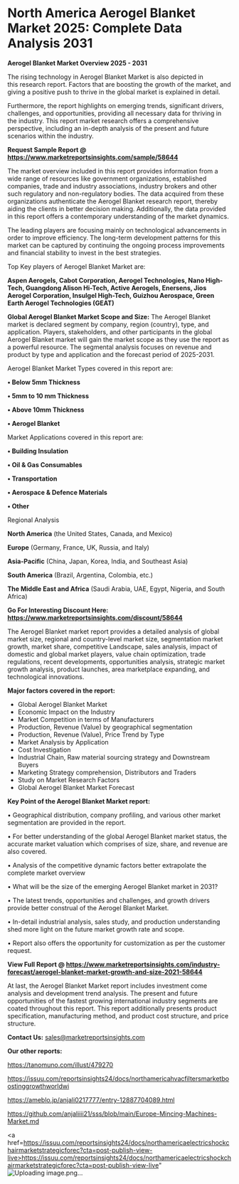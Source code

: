  # North America Aerogel Blanket Market 2025: Complete Data Analysis 2031

<Strong> Aerogel Blanket Market Overview 2025 - 2031</strong>

The rising technology in Aerogel Blanket Market is also depicted in this research report. Factors that are boosting the growth of the market, and giving a positive push to thrive in the global market is explained in detail.

Furthermore, the report highlights on emerging trends, significant drivers, challenges, and opportunities, providing all necessary data for thriving in the industry. This report market research offers a comprehensive perspective, including an in-depth analysis of the present and future scenarios within the industry.

<strong>Request Sample Report @ <a href=https://www.marketreportsinsights.com/sample/58644>https://www.marketreportsinsights.com/sample/58644</a></strong>

The market overview included in this report provides information from a wide range of resources like government organizations, established companies, trade and industry associations, industry brokers and other such regulatory and non-regulatory bodies. The data acquired from these organizations authenticate the Aerogel Blanket research report, thereby aiding the clients in better decision making. Additionally, the data provided in this report offers a contemporary understanding of the market dynamics.

The leading players are focusing mainly on technological advancements in order to improve efficiency. The long-term development patterns for this market can be captured by continuing the ongoing process improvements and financial stability to invest in the best strategies.

Top Key players of Aerogel Blanket Market are:

<strong>Aspen Aerogels, Cabot Corporation, Aerogel Technologies, Nano High-Tech, Guangdong Alison Hi-Tech, Active Aerogels, Enersens, Jios Aerogel Corporation, Insulgel High-Tech, Guizhou Aerospace, Green Earth Aerogel Technologies (GEAT)</strong>

<strong><b>Global Aerogel Blanket Market Scope and Size:</b></strong>
The Aerogel Blanket market is declared segment by company, region (country), type, and application. Players, stakeholders, and other participants in the global Aerogel Blanket market will gain the market scope as they use the report as a powerful resource. The segmental analysis focuses on revenue and product by type and application and the forecast period of 2025-2031.

Aerogel Blanket Market Types covered in this report are:

<strong>• Below 5mm Thickness

• 5mm to 10 mm Thickness

• Above 10mm Thickness

• Aerogel Blanket</strong>

Market Applications covered in this report are:

<strong>• Building Insulation

• Oil & Gas Consumables

• Transportation

• Aerospace & Defence Materials

• Other</strong> 

Regional Analysis

<strong>North America</strong> (the United States, Canada, and Mexico)

<strong>Europe</strong> (Germany, France, UK, Russia, and Italy)

<strong>Asia-Pacific</strong> (China, Japan, Korea, India, and Southeast Asia)

<strong>South America</strong> (Brazil, Argentina, Colombia, etc.)

<strong>The Middle East and Africa</strong> (Saudi Arabia, UAE, Egypt, Nigeria, and South Africa)

<strong>Go For Interesting Discount Here: <a href=https://www.marketreportsinsights.com/discount/58644>https://www.marketreportsinsights.com/discount/58644</a></strong>

The Aerogel Blanket market report provides a detailed analysis of global market size, regional and country-level market size, segmentation market growth, market share, competitive Landscape, sales analysis, impact of domestic and global market players, value chain optimization, trade regulations, recent developments, opportunities analysis, strategic market growth analysis, product launches, area marketplace expanding, and technological innovations.

<strong><b>Major factors covered in the report:</b></strong>
<ul>
  <li>Global Aerogel Blanket Market </li>
  <li>Economic Impact on the Industry</li>
  <li>Market Competition in terms of Manufacturers</li>
  <li>Production, Revenue (Value) by geographical segmentation</li>
  <li>Production, Revenue (Value), Price Trend by Type</li>
  <li>Market Analysis by Application</li>
  <li>Cost Investigation</li>
  <li>Industrial Chain, Raw material sourcing strategy and Downstream Buyers</li>
  <li>Marketing Strategy comprehension, Distributors and Traders</li>
  <li>Study on Market Research Factors</li>
  <li>Global Aerogel Blanket Market Forecast</li>
</ul>

<strong><b>Key Point of the Aerogel Blanket Market report:</b></strong>

• Geographical distribution, company profiling, and various other market segmentation are provided in the report.

• For better understanding of the global Aerogel Blanket market status, the accurate market valuation which comprises of size, share, and revenue are also covered.

• Analysis of the competitive dynamic factors better extrapolate the complete market overview

• What will be the size of the emerging Aerogel Blanket market in 2031?

• The latest trends, opportunities and challenges, and growth drivers provide better construal of the Aerogel Blanket Market.

• In-detail industrial analysis, sales study, and production understanding shed more light on the future market growth rate and scope.

• Report also offers the opportunity for customization as per the customer request.

<strong><b>View Full Report @ <a href=https://www.marketreportsinsights.com/industry-forecast/aerogel-blanket-market-growth-and-size-2021-58644>https://www.marketreportsinsights.com/industry-forecast/aerogel-blanket-market-growth-and-size-2021-58644</a></b></strong>


At last, the Aerogel Blanket Market report includes investment come analysis and development trend analysis. The present and future opportunities of the fastest growing international industry segments are coated throughout this report. This report additionally presents product specification, manufacturing method, and product cost structure, and price structure.

<strong>Contact Us:</strong>
sales@marketreportsinsights.com

<strong>Our other reports:</strong>

<a href=https://tanomuno.com/illust/479270>https://tanomuno.com/illust/479270</a>

<a href=https://issuu.com/reportsinsights24/docs/northamericahvacfiltersmarketboostinggrowthworldwi>https://issuu.com/reportsinsights24/docs/northamericahvacfiltersmarketboostinggrowthworldwi</a>

<a href=https://ameblo.jp/anjali0217777/entry-12887704089.html>https://ameblo.jp/anjali0217777/entry-12887704089.html</a>

<a href=https://github.com/anjaliiii21/sss/blob/main/Europe-Mincing-Machines-Market.md>https://github.com/anjaliiii21/sss/blob/main/Europe-Mincing-Machines-Market.md</a>

<a href=https://issuu.com/reportsinsights24/docs/northamericaelectricshockchairmarketstrategicforec?cta=post-publish-view-live>https://issuu.com/reportsinsights24/docs/northamericaelectricshockchairmarketstrategicforec?cta=post-publish-view-live</a>"
![Uploading image.png…]()
